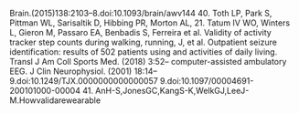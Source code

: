 Brain.(2015)138:2103–8.doi:10.1093/brain/awv144 40. Toth LP, Park S, Pittman WL, Sarisaltik D, Hibbing PR, Morton AL,
21. Tatum IV WO, Winters L, Gieron M, Passaro EA, Benbadis S, Ferreira et al. Validity of activity tracker step counts during walking, running,
J, et al. Outpatient seizure identification: results of 502 patients using and activities of daily living. Transl J Am Coll Sports Med. (2018) 3:52–
computer-assisted ambulatory EEG. J Clin Neurophysiol. (2001) 18:14– 9.doi:10.1249/TJX.0000000000000057
9.doi:10.1097/00004691-200101000-00004 41. AnH-S,JonesGC,KangS-K,WelkGJ,LeeJ-M.Howvalidarewearable